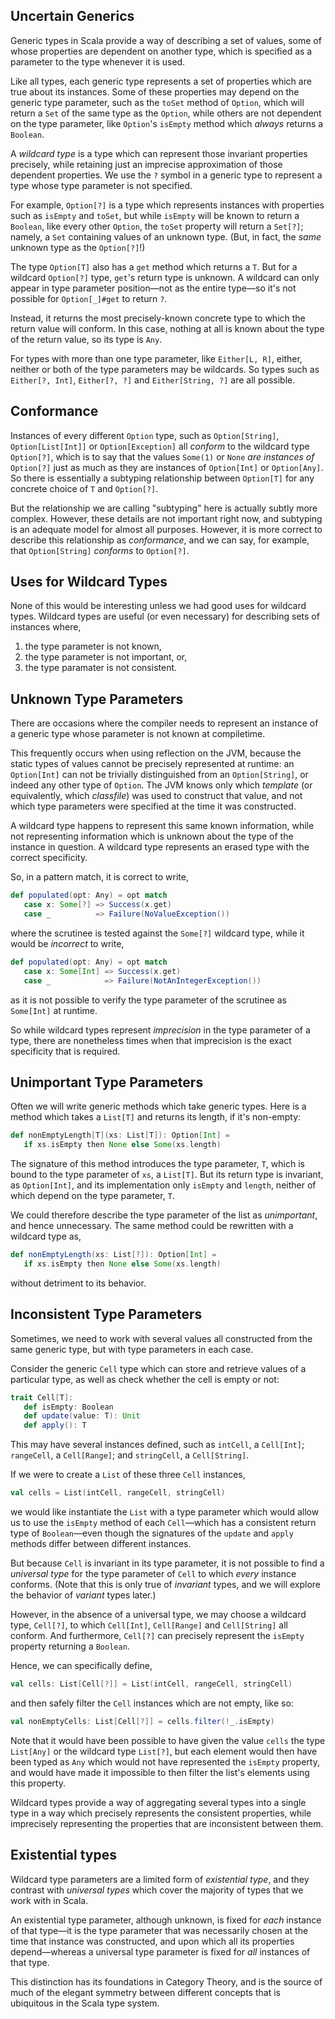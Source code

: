 ## Uncertain Generics

Generic types in Scala provide a way of describing a set of values, some of whose properties are dependent on
another type, which is specified as a parameter to the type whenever it is used.

Like all types, each generic type represents a set of properties which are true about its instances. Some of
these properties may depend on the generic type parameter, such as the `toSet` method of `Option`, which will
return a `Set` of the same type as the `Option`, while others are not dependent on the type parameter, like
`Option`'s `isEmpty` method which _always_ returns a `Boolean`.

A _wildcard type_ is a type which can represent those invariant properties precisely, while retaining just an
imprecise approximation of those dependent properties. We use the `?` symbol in a generic type to represent a
type whose type parameter is not specified.

For example, `Option[?]` is a type which represents instances with properties such as `isEmpty` and `toSet`, but
while `isEmpty` will be known to return a `Boolean`, like every other `Option`, the `toSet` property will return
a `Set[?]`; namely, a `Set` containing values of an unknown type. (But, in fact, the _same_ unknown type as the
`Option[?]`!)

The type `Option[T]` also has a `get` method which returns a `T`. But for a wildcard `Option[?]` type, `get`'s
return type is unknown. A wildcard can only appear in type parameter position—not as the entire type—so it's not
possible for `Option[_]#get` to return `?`.

Instead, it returns the most precisely-known concrete type to which the return value will conform. In this case,
nothing at all is known about the type of the return value, so its type is `Any`.

For types with more than one type parameter, like `Either[L, R]`, either, neither or both of the type parameters
may be wildcards. So types such as `Either[?, Int]`, `Either[?, ?]` and `Either[String, ?]` are all possible.

## Conformance

Instances of every different `Option` type, such as `Option[String]`, `Option[List[Int]]` or `Option[Exception]`
all _conform_ to the wildcard type `Option[?]`, which is to say that the values `Some(1)` or `None`
_are instances of_ `Option[?]` just as much as they are instances of `Option[Int]` or `Option[Any]`. So there is
essentially a subtyping relationship between `Option[T]` for any concrete choice of `T` and `Option[?]`.

But the relationship we are calling "subtyping" here is actually subtly more complex. However, these details are
not important right now, and subtyping is an adequate model for almost all purposes. However, it is more correct
to describe this relationship as _conformance_, and we can say, for example, that `Option[String]` _conforms_ to
`Option[?]`.

## Uses for Wildcard Types

None of this would be interesting unless we had good uses for wildcard types. Wildcard types are useful (or even
necessary) for describing sets of instances where,
1. the type parameter is not known,
2. the type parameter is not important, or,
3. the type paramater is not consistent.

## Unknown Type Parameters

There are occasions where the compiler needs to represent an instance of a generic type whose parameter is not
known at compiletime.

This frequently occurs when using reflection on the JVM, because the static types of values cannot be precisely
represented at runtime: an `Option[Int]` can not be trivially distinguished from an `Option[String]`, or indeed
any other type of `Option`. The JVM knows only which _template_ (or equivalently, which _classfile_) was used to
construct that value, and not which type parameters were specified at the time it was constructed.

A wildcard type happens to represent this same known information, while not representing information which is
unknown about the type of the instance in question. A wildcard type represents an erased type with the correct
specificity.

So, in a pattern match, it is correct to write,
```scala
def populated(opt: Any) = opt match
   case x: Some[?] => Success(x.get)
   case _          => Failure(NoValueException())
```
where the scrutinee is tested against the `Some[?]` wildcard type, while it would be _incorrect_ to write,
```scala
def populated(opt: Any) = opt match
   case x: Some[Int] => Success(x.get)
   case _            => Failure(NotAnIntegerException())
```
as it is not possible to verify the type parameter of the scrutinee as `Some[Int]` at runtime.

So while wildcard types represent _imprecision_ in the type parameter of a type, there are nonetheless times
when that imprecision is the exact specificity that is required.

## Unimportant Type Parameters

Often we will write generic methods which take generic types. Here is a method which takes a `List[T]` and
returns its length, if it's non-empty:

```scala
def nonEmptyLength[T](xs: List[T]): Option[Int] =
   if xs.isEmpty then None else Some(xs.length)
```

The signature of this method introduces the type parameter, `T`, which is bound to the type parameter of `xs`, a
`List[T]`. But its return type is invariant, as `Option[Int]`, and its implementation only `isEmpty` and
`length`, neither of which depend on the type parameter, `T`.

We could therefore describe the type parameter of the list as _unimportant_, and hence unnecessary. The same
method could be rewritten with a wildcard type as,
```scala
def nonEmptyLength(xs: List[?]): Option[Int] =
   if xs.isEmpty then None else Some(xs.length)
```
without detriment to its behavior.

## Inconsistent Type Parameters

Sometimes, we need to work with several values all constructed from the same generic type, but with type
parameters in each case.

Consider the generic `Cell` type which can store and retrieve values of a particular type, as well as check
whether the cell is empty or not:

```scala
trait Cell[T]:
   def isEmpty: Boolean
   def update(value: T): Unit
   def apply(): T
```

This may have several instances defined, such as `intCell`, a `Cell[Int]`; `rangeCell`, a `Cell[Range]`; and
`stringCell`, a `Cell[String]`.

If we were to create a `List` of these three `Cell` instances,
```scala
val cells = List(intCell, rangeCell, stringCell)
```
we would like instantiate the `List` with a type parameter which would allow us to use the `isEmpty` method of
each `Cell`—which has a consistent return type of `Boolean`—even though the signatures of the `update` and
`apply` methods differ between different instances.

But because `Cell` is invariant in its type parameter, it is not possible to find a _universal type_ for the
type parameter of `Cell` to which _every_ instance conforms. (Note that this is only true of _invariant_ types,
and we will explore the behavior of _variant_ types later.)

However, in the absence of a universal type, we may choose a wildcard type, `Cell[?]`, to which `Cell[Int]`,
`Cell[Range]` and `Cell[String]` all conform. And furthermore, `Cell[?]` can precisely represent the `isEmpty`
property returning a `Boolean`.

Hence, we can specifically define,
```scala
val cells: List[Cell[?]] = List(intCell, rangeCell, stringCell)
```
and then safely filter the `Cell` instances which are not empty, like so:
```scala
val nonEmptyCells: List[Cell[?]] = cells.filter(!_.isEmpty)
```

Note that it would have been possible to have given the value `cells` the type `List[Any]` or the wildcard type
`List[?]`, but each element would then have been typed as `Any` which would not have represented the `isEmpty`
property, and would have made it impossible to then filter the list's elements using this property.

Wildcard types provide a way of aggregating several types into a single type in a way which precisely represents
the consistent properties, while imprecisely representing the properties that are inconsistent between them.

## Existential types

Wildcard type parameters are a limited form of _existential type_, and they contrast with _universal types_
which cover the majority of types that we work with in Scala.

An existential type parameter, although unknown, is fixed for _each_ instance of that type—it is the type
parameter that was necessarily chosen at the time that instance was constructed, and upon which all its
properties depend—whereas a universal type parameter is fixed for _all_ instances of that type.

This distinction has its foundations in Category Theory, and is the source of much of the elegant symmetry
between different concepts that is ubiquitous in the Scala type system.
